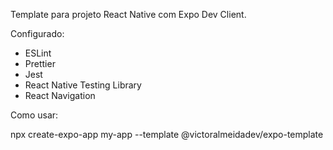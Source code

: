Template para projeto React Native com Expo Dev Client.

Configurado:

- ESLint
- Prettier
- Jest
- React Native Testing Library
- React Navigation

Como usar:

npx create-expo-app my-app --template @victoralmeidadev/expo-template

